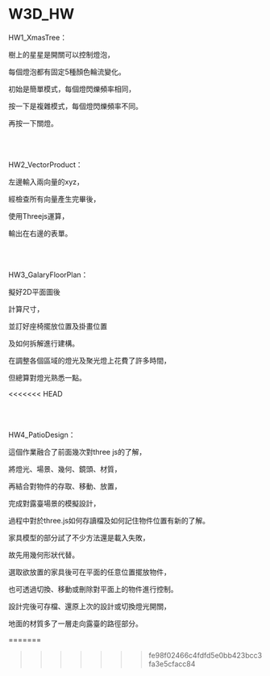 # W3D_HW

HW1_XmasTree：

樹上的星星是開關可以控制燈泡，

每個燈泡都有固定5種顏色輪流變化。

初始是簡單模式，每個燈閃爍頻率相同，

按一下是複雜模式，每個燈閃爍頻率不同。

再按一下關燈。
 
 <br><br>
 
HW2_VectorProduct：

左邊輸入兩向量的xyz，

經檢查所有向量產生完畢後，

使用Threejs運算，

輸出在右邊的表單。


 <br><br>
 
HW3_GalaryFloorPlan：

擬好2D平面圖後

計算尺寸，

並訂好座椅擺放位置及掛畫位置

及如何拆解進行建構。

在調整各個區域的燈光及聚光燈上花費了許多時間，

但總算對燈光熟悉一點。

<<<<<<< HEAD


 <br><br>
 
HW4_PatioDesign：


這個作業融合了前面幾次對three js的了解，

將燈光、場景、幾何、鏡頭、材質，

再結合對物件的存取、移動、放置，

完成對露臺場景的模擬設計，

過程中對於three.js如何存讀檔及如何記住物件位置有新的了解。

家具模型的部分試了不少方法還是載入失敗，

故先用幾何形狀代替。

選取欲放置的家具後可在平面的任意位置擺放物件，

也可透過切換、移動或刪除對平面上的物件進行控制。

設計完後可存檔、還原上次的設計或切換燈光開關，

地面的材質多了一層走向露臺的路徑部分。


=======
>>>>>>> fe98f02466c4fdfd5e0bb423bcc3fa3e5cfacc84
